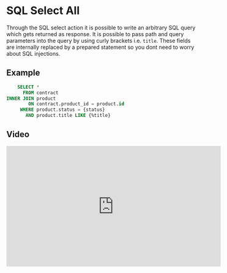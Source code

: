 
# SQL Select All

Through the SQL select action it is possible to write an arbitrary SQL query
which gets returned as response. It is possible to pass path and query
parameters into the query by using curly brackets i.e. `title`. These fields
are internally replaced by a prepared statement so you dont need to worry about
SQL injections.

## Example

```sql
    SELECT * 
      FROM contract
INNER JOIN product
        ON contract.product_id = product.id
     WHERE product.status = {status}
       AND product.title LIKE {%title}
```

## Video

<iframe width="560" height="315" src="https://www.youtube.com/embed/BJPsUWBnG7s" title="YouTube video player" frameborder="0" allow="accelerometer; autoplay; clipboard-write; encrypted-media; gyroscope; picture-in-picture" allowfullscreen></iframe>
